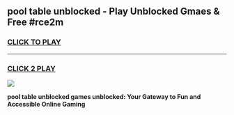 
## pool table unblocked - Play Unblocked Gmaes & Free #rce2m
<h3>
<a href="https://news.freeplayer.one?title=pool_table_unblocked&ref=03M">CLICK TO PLAY</a></h3>
<hr>

<h3>
<a href="https://news.freeplayer.one?title=pool_table_unblocked&ref=03M">CLICK 2 PLAY</a>
  
</h3>

<a href="https://news.freeplayer.one?title=pool_table_unblocked&ref=03M"><img src="https://clearcache.store/games.png"></a>


**pool table unblocked games unblocked: Your Gateway to Fun and Accessible Online Gaming**
